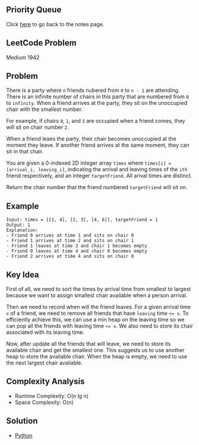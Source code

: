 ## Priority Queue
Click [here](../notes.md) to go back to the notes page.

## LeetCode Problem
Medium 1942

## Problem
There is a party where `n` friends nubered from `0` to `n - 1` are attending. There is an infinite number of chairs in this party that are numbered from `0` to `infinity`. When a friend arrives at the party, they sit on the unoccupied chair with the smallest number.

For example, if chairs `0`, `1`, and `5` are occupied when a friend comes, they will sit on chair number `2`.

When a friend leaes the party, their chair becomes unoccupied at the moment they leave. If another friend arrives at the same moment, they can sit in that chair.

You are given a 0-indexed 2D integer array `times` where `times[i] = [arrival_i, leaving_i]`, indicating the arrival and leaving times of the `ith` friend respectively, and an integer `targetFriend`. All arival times are distinct.

Return the chair number that the friend numbered `targetFriend` will sit on.

## Example
```
Input: times = [[1, 4], [2, 3], [4, 6]], targetFriend = 1
Output: 1 
Explanation:
- Friend 0 arrives at time 1 and sits on chair 0
- Friend 1 arrives at time 2 and sits on chair 1
- Friend 1 leaves at time 3 and chair 1 becomes empty
- Friend 0 leaves at time 4 and chair 0 becomes empty
- Friend 2 arrives at time 4 and sits on chair 0
```

## Key Idea
First of all, we need to sort the times by arrival time from smallest to largest because we want to assign smallest chair available when a person arrival.

Then we need to record when will the friend leaves. For a given arrival time `x` of a friend, we need to remove all friends that have `leaving` time `<= x`. To efficiently achieve this, we can use a min heap on the leaving time so we can pop all the friends with leaving time `<= x`. We also need to store its chair associated with its leaving time.

Now, after update all the friends that will leave, we need to store its available chair and get the smallest one. This suggests us to use another heap to store the available chair. When the heap is empty, we need to use the next largest chair available.

## Complexity Analysis
- Runtime Complexity: O(n lg n)
- Space Complexity: O(n)

## Solution
- [Python](./solution.py)